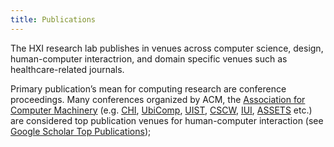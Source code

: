 ```yaml
---
title: Publications
---
```


The HXI research lab publishes in venues across computer science, design, human-computer interactrion, and domain specific venues such as healthcare-related journals. 

Primary publication’s mean for computing research are conference proceedings. Many conferences organized by ACM, the <a href="http://acm.org">Association for Computer Machinery</a> (e.g. <a href="https://chi.acm.org/">CHI</a>, <a href="http://ubicomp.org">UbiComp</a>, <a href="https://uist.acm.org/">UIST</a>, <a href="https://cscw.acm.org/">CSCW</a>, <a href="https://iui.acm.org/">IUI</a>, <a href="https://www.sigaccess.org/assets/">ASSETS</a> etc.) are considered top publication venues for human-computer interaction (see <a href="https://scholar.google.com/citations?view_op=top_venues&vq=eng_humancomputerinteraction">Google Scholar Top Publications</a>);

